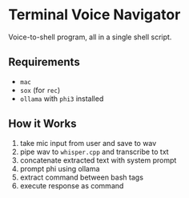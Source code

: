 # Terminal Voice Navigator

Voice-to-shell program, all in a single shell script.

## Requirements
- `mac`
- `sox` (for `rec`)
- `ollama` with `phi3` installed

## How it Works

1. take mic input from user and save to wav
2. pipe wav to `whisper.cpp` and transcribe to txt
3. concatenate extracted text with system prompt
4. prompt phi using ollama
5. extract command between bash tags
5. execute response as command
